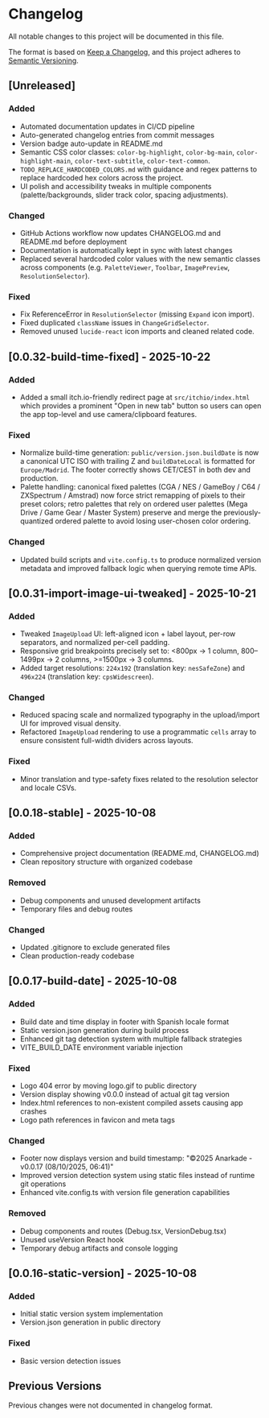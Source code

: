# Changelog

All notable changes to this project will be documented in this file.

The format is based on [Keep a Changelog](https://keepachangelog.com/en/1.0.0/),
and this project adheres to [Semantic Versioning](https://semver.org/spec/v2.0.0.html).

## [Unreleased]

### Added
- Automated documentation updates in CI/CD pipeline
- Auto-generated changelog entries from commit messages
- Version badge auto-update in README.md
 - Semantic CSS color classes: `color-bg-highlight`, `color-bg-main`, `color-highlight-main`, `color-text-subtitle`, `color-text-common`.
 - `TODO_REPLACE_HARDCODED_COLORS.md` with guidance and regex patterns to replace hardcoded hex colors across the project.
 - UI polish and accessibility tweaks in multiple components (palette/backgrounds, slider track color, spacing adjustments).

### Changed
- GitHub Actions workflow now updates CHANGELOG.md and README.md before deployment
- Documentation is automatically kept in sync with latest changes
 - Replaced several hardcoded color values with the new semantic classes across components (e.g. `PaletteViewer`, `Toolbar`, `ImagePreview`, `ResolutionSelector`).

### Fixed
- Fix ReferenceError in `ResolutionSelector` (missing `Expand` icon import).
- Fixed duplicated `className` issues in `ChangeGridSelector`.
- Removed unused `lucide-react` icon imports and cleaned related code.

## [0.0.32-build-time-fixed] - 2025-10-22

### Added
- Added a small itch.io-friendly redirect page at `src/itchio/index.html` which provides a prominent "Open in new tab" button so users can open the app top-level and use camera/clipboard features.

### Fixed
- Normalize build-time generation: `public/version.json.buildDate` is now a canonical UTC ISO with trailing Z and `buildDateLocal` is formatted for `Europe/Madrid`. The footer correctly shows CET/CEST in both dev and production.
- Palette handling: canonical fixed palettes (CGA / NES / GameBoy / C64 / ZXSpectrum / Amstrad) now force strict remapping of pixels to their preset colors; retro palettes that rely on ordered user palettes (Mega Drive / Game Gear / Master System) preserve and merge the previously-quantized ordered palette to avoid losing user-chosen color ordering.

### Changed
- Updated build scripts and `vite.config.ts` to produce normalized version metadata and improved fallback logic when querying remote time APIs.


## [0.0.31-import-image-ui-tweaked] - 2025-10-21

### Added
- Tweaked `ImageUpload` UI: left-aligned icon + label layout, per-row separators, and normalized per-cell padding.
- Responsive grid breakpoints precisely set to: <800px → 1 column, 800–1499px → 2 columns, >=1500px → 3 columns.
- Added target resolutions: `224x192` (translation key: `nesSafeZone`) and `496x224` (translation key: `cpsWidescreen`).

### Changed
- Reduced spacing scale and normalized typography in the upload/import UI for improved visual density.
- Refactored `ImageUpload` rendering to use a programmatic `cells` array to ensure consistent full-width dividers across layouts.

### Fixed
- Minor translation and type-safety fixes related to the resolution selector and locale CSVs.


## [0.0.18-stable] - 2025-10-08

### Added
- Comprehensive project documentation (README.md, CHANGELOG.md)
- Clean repository structure with organized codebase

### Removed
- Debug components and unused development artifacts
- Temporary files and debug routes

### Changed
- Updated .gitignore to exclude generated files
- Clean production-ready codebase

## [0.0.17-build-date] - 2025-10-08

### Added
- Build date and time display in footer with Spanish locale format
- Static version.json generation during build process
- Enhanced git tag detection system with multiple fallback strategies
- VITE_BUILD_DATE environment variable injection

### Fixed
- Logo 404 error by moving logo.gif to public directory
- Version display showing v0.0.0 instead of actual git tag version
- Index.html references to non-existent compiled assets causing app crashes
- Logo path references in favicon and meta tags

### Changed
- Footer now displays version and build timestamp: "©2025 Anarkade - v0.0.17 (08/10/2025, 06:41)"
- Improved version detection system using static files instead of runtime git operations
- Enhanced vite.config.ts with version file generation capabilities

### Removed
- Debug components and routes (Debug.tsx, VersionDebug.tsx)
- Unused useVersion React hook
- Temporary debug artifacts and console logging

## [0.0.16-static-version] - 2025-10-08

### Added
- Initial static version system implementation
- Version.json generation in public directory

### Fixed
- Basic version detection issues

## Previous Versions

Previous changes were not documented in changelog format.
